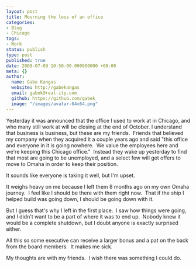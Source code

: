 ```yaml
---
layout: post
title: Mourning the loss of an office
categories:
- Blog
- Chicago
tags:
- Work
status: publish
type: post
published: true
date: 2009-07-09 10:50:00.000000000 +00:00
meta: {}
author:
  name: Gabe Kangas
  website: http://gabekangas
  email: gabek@real-ity.com
  github: https://github.com/gabek
  image: "/images/avatar-64x64.png"
---
```

Yesterday it was announced that the office I used to work at in Chicago, and who many still work at will be closing at the end of October. I understand that business is business, but these are my friends.  Friends that believed my company when they acquired it a couple years ago and said \"this office and everyone in it is going nowhere.  We value the employees here and we\'re keeping this Chicago office.\"  Instead they wake up yesterday to find that most are going to be unemployed, and a select few will get offers to move to Omaha in order to keep their position.

It sounds like everyone is taking it well, but I\'m upset.

It weighs heavy on me because I left them 8 months ago on my own Omaha journey.  I feel like I should be there with them right now.  That if the ship I helped build was going down, I should be going down with it.

But I guess that\'s why I left in the first place.  I saw how things were going, and I didn\'t want to be a part of where it was to end up.  Nobody knew it would be a complete shutdown, but I doubt anyone is exactly surprised either.

All this so some executive can receive a larger bonus and a pat on the back from the board members.  It makes me sick.

My thoughts are with my friends.  I wish there was something I could do.
